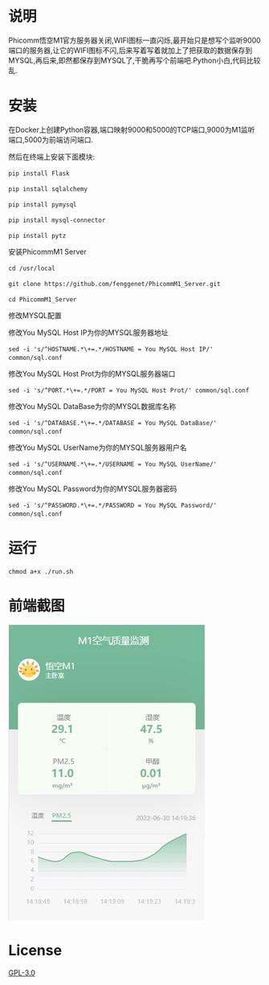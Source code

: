 # 说明

Phicomm悟空M1官方服务器关闭,WIFI图标一直闪烁,最开始只是想写个监听9000端口的服务器,让它的WIFI图标不闪,后来写着写着就加上了把获取的数据保存到MYSQL,再后来,即然都保存到MYSQL了,干脆再写个前端吧.Python小白,代码比较乱.
# 安装
在Docker上创建Python容器,端口映射9000和5000的TCP端口,9000为M1监听端口,5000为前端访问端口.

然后在终端上安装下面模块:

`pip install Flask`

`pip install sqlalchemy`

`pip install pymysql`

`pip install mysql-connector`

`pip install pytz`

安装PhicommM1 Server

`cd /usr/local`

`git clone https://github.com/fenggenet/PhicommM1_Server.git`

`cd PhicommM1_Server`

修改MYSQL配置

修改You MySQL Host IP为你的MYSQL服务器地址

`sed -i 's/^HOSTNAME.*\+=.*/HOSTNAME = You MySQL Host IP/' common/sql.conf`

修改You MySQL Host Prot为你的MYSQL服务器端口

`sed -i 's/^PORT.*\+=.*/PORT = You MySQL Host Prot/' common/sql.conf`

修改You MySQL DataBase为你的MYSQL数据库名称

`sed -i 's/^DATABASE.*\+=.*/DATABASE = You MySQL DataBase/' common/sql.conf`

修改You MySQL UserName为你的MYSQL服务器用户名

`sed -i 's/^USERNAME.*\+=.*/USERNAME = You MySQL UserName/' common/sql.conf`

修改You MySQL Password为你的MYSQL服务器密码

`sed -i 's/^PASSWORD.*\+=.*/PASSWORD = You MySQL Password/' common/sql.conf`


# 运行

`chmod a+x ./run.sh`

# 前端截图
![image](https://github.com/fenggenet/PhicommM1_Server/blob/main/preview/M1.png)
# License
[GPL-3.0](./LICENSE)
